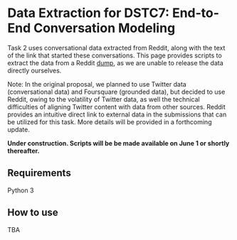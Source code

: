 # Data Extraction for DSTC7: End-to-End Conversation Modeling 

Task 2 uses conversational data extracted from Reddit, along with the text of the link that started these conversations. This page provides scripts to extract the data from a Reddit [dump](http://files.pushshift.io/reddit/comments/), as we are unable to release the data directly ourselves.

Note: In the original proposal, we planned to use Twitter data (conversational data) and Foursquare (grounded data), but decided to use Reddit, owing to the volatility of Twitter data, as well the technical difficulties of aligning Twitter content with data from other sources.  Reddit provides an intuitive direct link to external data in the submissions that can be utilized for this task. More details will be provided in a forthcoming update.

**Under construction. Scripts will be be made available on June 1 or shortly thereafter.**

## Requirements
Python 3

## How to use
TBA
